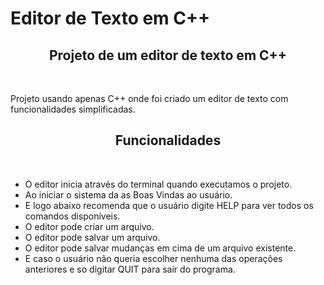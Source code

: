 # Editor de Texto em C++
<h2 align="center">Projeto de um editor de texto em C++</h2><br>
<p>Projeto usando apenas C++ onde foi criado um editor de texto com funcionalidades simplificadas.</p>
<h2 align="center">Funcionalidades</h2><br>
<ul>
<li>O editor inicia através do terminal quando executamos o projeto.</li>
<li>Ao iniciar o sistema da as Boas Vindas ao usuário.</li>
<li>E logo abaixo recomenda que o usuário digite HELP para ver todos os comandos disponíveis.</li>
<li>O editor pode criar um arquivo.</li>
<li>O editor pode salvar um arquivo.</li>
<li>O editor pode salvar mudanças em cima de um arquivo existente.</li>
<li>E caso o usuário não queria escolher nenhuma das operações anteriores e so digitar QUIT para sair do programa.</li>
</ul>
